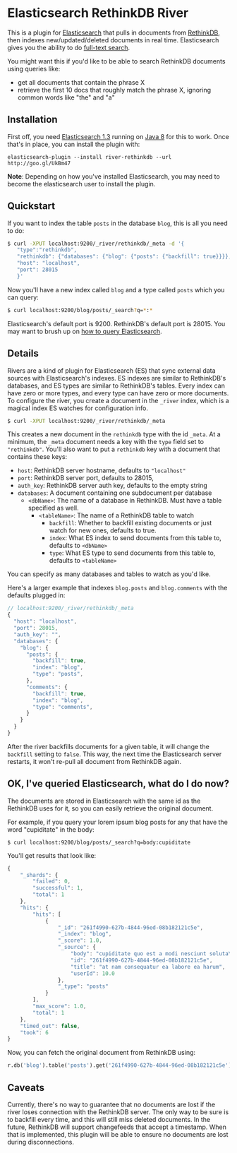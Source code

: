 # Elasticsearch RethinkDB River

This is a plugin for [Elasticsearch][] that pulls in documents from [RethinkDB][], then indexes new/updated/deleted documents in real time.
Elasticsearch gives you the ability to do [full-text search][].

You might want this if you'd like to be able to search RethinkDB documents using queries like:
  - get all documents that contain the phrase X
  - retrieve the first 10 docs that roughly match the phrase X, ignoring common words like "the" and "a"

[Elasticsearch]: http://www.elasticsearch.org
[RethinkDB]: http://rethinkdb.com
[full-text search]: http://en.wikipedia.org/wiki/Full_text_search

## Installation

First off, you need [Elasticsearch 1.3][] running on [Java 8][] for this to work.
Once that's in place, you can install the plugin with:

[Elasticsearch 1.3]: http://www.elasticsearch.org/overview/elkdownloads/
[Java 8]: http://www.oracle.com/technetwork/java/javase/downloads/index.html

```
elasticsearch-plugin --install river-rethinkdb --url http://goo.gl/UkBm47
```


__Note__: Depending on how you've installed Elasticsearch, you may need to become the elasticsearch user to install the plugin.

## Quickstart

If you want to index the table `posts` in the database `blog`, this is all you need to do:

```bash
$ curl -XPUT localhost:9200/_river/rethinkdb/_meta -d '{
   "type":"rethinkdb",
   "rethinkdb": {"databases": {"blog": {"posts": {"backfill": true}}}},
   "host": "localhost",
   "port": 28015
   }'
```

Now you'll have a new index called `blog` and a type called `posts` which you can query:

```bash
$ curl localhost:9200/blog/posts/_search?q=*:*
```

Elasticsearch's default port is 9200.
RethinkDB's default port is 28015.
You may want to brush up on [how to query Elasticsearch][].

[how to query Elasticsearch]: http://www.elasticsearch.org/guide/en/elasticsearch/reference/current/search-search.html

## Details

Rivers are a kind of plugin for Elasticsearch (ES) that sync external data sources with Elasticsearch's indexes.
ES indexes are similar to RethinkDB's databases, and ES types are similar to RethinkDB's tables.
Every index can have zero or more types, and every type can have zero or more documents.
To configure the river, you create a document in the `_river` index, which is a magical index ES watches for configuration info.

```bash
$ curl -XPUT localhost:9200/_river/rethinkdb/_meta
```

This creates a new document in the `rethinkdb` type with the id `_meta`.
At a minimum, the `_meta` document needs a key with the `type` field set to `"rethinkdb"`.
You'll also want to put a `rethinkdb` key with a document that contains these keys:

- `host`: RethinkDB server hostname, defaults to `"localhost"`
- `port`: RethinkDB server port, defaults to 28015,
- `auth_key`: RethinkDB server auth key, defaults to the empty string
- `databases`: A document containing one subdocument per database
  - `<dbName>`: The name of a database in RethinkDB. Must have a table specified as well.
    - `<tableName>`: The name of a RethinkDB table to watch
      - `backfill`: Whether to backfill existing documents or just watch for new ones, defaults to true.
      - `index`: What ES index to send documents from this table to, defaults to `<dbName>`
      - `type`: What ES type to send documents from this table to, defaults to `<tableName>`

You can specify as many databases and tables to watch as you'd like.

Here's a larger example that indexes `blog.posts` and `blog.comments` with the defaults plugged in:

```javascript
// localhost:9200/_river/rethinkdb/_meta
{
  "host": "localhost",
  "port": 28015,
  "auth_key": "",
  "databases": {
    "blog": {
      "posts": {
        "backfill": true,
        "index": "blog",
        "type": "posts",
      },
      "comments": {
        "backfill": true,
        "index": "blog",
        "type": "comments",
      }
    }
  }
}
```

After the river backfills documents for a given table, it will change the `backfill` setting to `false`.
This way, the next time the Elasticsearch server restarts, it won't re-pull all document from RethinkDB again.

## OK, I've queried Elasticsearch, what do I do now?

The documents are stored in Elasticsearch with the same id as the RethinkDB uses for it, so you can easily retrieve the original document.

For example, if you query your lorem ipsum blog posts for any that have the word "cupiditate" in the body:

```
$ curl localhost:9200/blog/posts/_search?q=body:cupiditate
```

You'll get results that look like:

```javascript
{
    "_shards": {
        "failed": 0,
        "successful": 1,
        "total": 1
    },
    "hits": {
        "hits": [
            {
                "_id": "261f4990-627b-4844-96ed-08b182121c5e",
                "_index": "blog",
                "_score": 1.0,
                "_source": {
                    "body": "cupiditate quo est a modi nesciunt soluta\nipsa voluptas",
                    "id": "261f4990-627b-4844-96ed-08b182121c5e",
                    "title": "at nam consequatur ea labore ea harum",
                    "userId": 10.0
                },
                "_type": "posts"
            }
        ],
        "max_score": 1.0,
        "total": 1
    },
    "timed_out": false,
    "took": 6
}
```

Now, you can fetch the original document from RethinkDB using:

```python
r.db('blog').table('posts').get('261f4990-627b-4844-96ed-08b182121c5e').run(conn)
```



## Caveats

Currently, there's no way to guarantee that no documents are lost if the river loses connection with the RethinkDB server.
The only way to be sure is to backfill every time, and this will still miss deleted documents.
In the future, RethinkDB will support changefeeds that accept a timestamp.
When that is implemented, this plugin will be able to ensure no documents are lost during disconnections.
